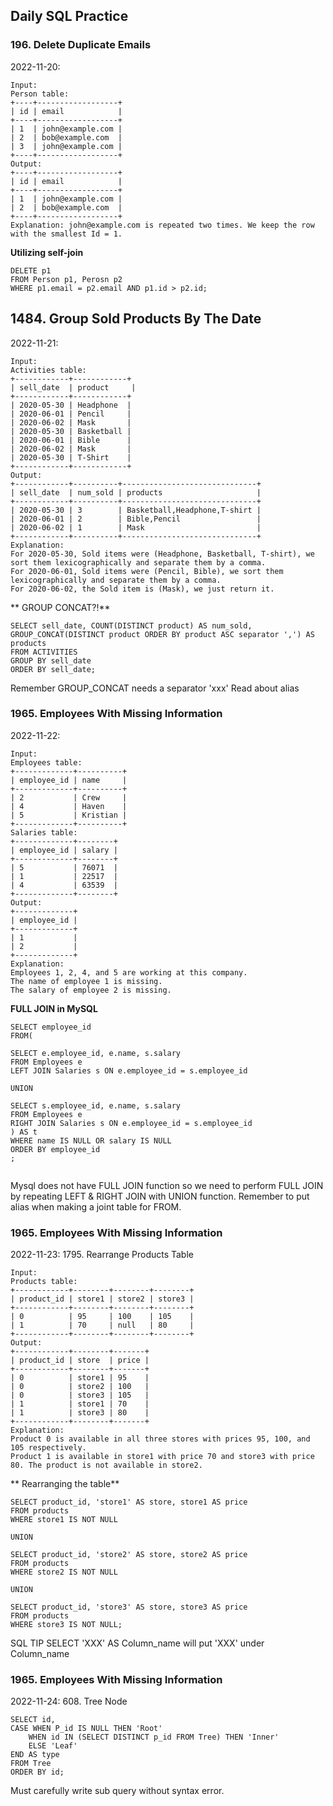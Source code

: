 
## Daily SQL Practice 

### 196. Delete Duplicate Emails

2022-11-20:
``` 
Input: 
Person table:
+----+------------------+
| id | email            |
+----+------------------+
| 1  | john@example.com |
| 2  | bob@example.com  |
| 3  | john@example.com |
+----+------------------+
Output: 
+----+------------------+
| id | email            |
+----+------------------+
| 1  | john@example.com |
| 2  | bob@example.com  |
+----+------------------+
Explanation: john@example.com is repeated two times. We keep the row with the smallest Id = 1.
``` 

**Utilizing self-join** 
``` 
DELETE p1
FROM Person p1, Perosn p2
WHERE p1.email = p2.email AND p1.id > p2.id;

```



## 1484. Group Sold Products By The Date

2022-11-21:
``` 
Input: 
Activities table:
+------------+------------+
| sell_date  | product     |
+------------+------------+
| 2020-05-30 | Headphone  |
| 2020-06-01 | Pencil     |
| 2020-06-02 | Mask       |
| 2020-05-30 | Basketball |
| 2020-06-01 | Bible      |
| 2020-06-02 | Mask       |
| 2020-05-30 | T-Shirt    |
+------------+------------+
Output: 
+------------+----------+------------------------------+
| sell_date  | num_sold | products                     |
+------------+----------+------------------------------+
| 2020-05-30 | 3        | Basketball,Headphone,T-shirt |
| 2020-06-01 | 2        | Bible,Pencil                 |
| 2020-06-02 | 1        | Mask                         |
+------------+----------+------------------------------+
Explanation: 
For 2020-05-30, Sold items were (Headphone, Basketball, T-shirt), we sort them lexicographically and separate them by a comma.
For 2020-06-01, Sold items were (Pencil, Bible), we sort them lexicographically and separate them by a comma.
For 2020-06-02, the Sold item is (Mask), we just return it.
``` 

** GROUP CONCAT?!**
```
SELECT sell_date, COUNT(DISTINCT product) AS num_sold, GROUP_CONCAT(DISTINCT product ORDER BY product ASC separator ',') AS products
FROM ACTIVITIES
GROUP BY sell_date
ORDER BY sell_date;
```

Remember GROUP_CONCAT needs a separator 'xxx'
Read about alias


### 1965. Employees With Missing Information

2022-11-22:
``` 
Input: 
Employees table:
+-------------+----------+
| employee_id | name     |
+-------------+----------+
| 2           | Crew     |
| 4           | Haven    |
| 5           | Kristian |
+-------------+----------+
Salaries table:
+-------------+--------+
| employee_id | salary |
+-------------+--------+
| 5           | 76071  |
| 1           | 22517  |
| 4           | 63539  |
+-------------+--------+
Output: 
+-------------+
| employee_id |
+-------------+
| 1           |
| 2           |
+-------------+
Explanation: 
Employees 1, 2, 4, and 5 are working at this company.
The name of employee 1 is missing.
The salary of employee 2 is missing.
``` 

**FULL JOIN in MySQL**

``` 
SELECT employee_id
FROM(

SELECT e.employee_id, e.name, s.salary
FROM Employees e
LEFT JOIN Salaries s ON e.employee_id = s.employee_id

UNION

SELECT s.employee_id, e.name, s.salary
FROM Employees e
RIGHT JOIN Salaries s ON e.employee_id = s.employee_id
) AS t
WHERE name IS NULL OR salary IS NULL
ORDER BY employee_id
;


``` 
Mysql does not have FULL JOIN function so we need to perform FULL JOIN by repeating LEFT & RIGHT JOIN
with UNION function. Remember to put alias when making a joint table for FROM.


### 1965. Employees With Missing Information

2022-11-23:
1795. Rearrange Products Table

``` 
Input: 
Products table:
+------------+--------+--------+--------+
| product_id | store1 | store2 | store3 |
+------------+--------+--------+--------+
| 0          | 95     | 100    | 105    |
| 1          | 70     | null   | 80     |
+------------+--------+--------+--------+
Output: 
+------------+--------+-------+
| product_id | store  | price |
+------------+--------+-------+
| 0          | store1 | 95    |
| 0          | store2 | 100   |
| 0          | store3 | 105   |
| 1          | store1 | 70    |
| 1          | store3 | 80    |
+------------+--------+-------+
Explanation: 
Product 0 is available in all three stores with prices 95, 100, and 105 respectively.
Product 1 is available in store1 with price 70 and store3 with price 80. The product is not available in store2.
``` 
** Rearranging the table**
``` 
SELECT product_id, 'store1' AS store, store1 AS price
FROM products 
WHERE store1 IS NOT NULL

UNION

SELECT product_id, 'store2' AS store, store2 AS price
FROM products 
WHERE store2 IS NOT NULL

UNION

SELECT product_id, 'store3' AS store, store3 AS price
FROM products 
WHERE store3 IS NOT NULL;
``` 
SQL TIP
SELECT 'XXX' AS Column_name will put 'XXX' under Column_name

### 1965. Employees With Missing Information

2022-11-24:
608. Tree Node
``` 
SELECT id,
CASE WHEN P_id IS NULL THEN 'Root'  
    WHEN id IN (SELECT DISTINCT p_id FROM Tree) THEN 'Inner'  
    ELSE 'Leaf'
END AS type
FROM Tree
ORDER BY id;
``` 
Must carefully write sub query without syntax error.



